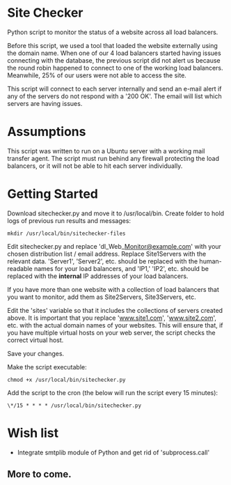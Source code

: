 # Site Checker

Python script to monitor the status of a website across all load balancers.

Before this script, we used a tool that loaded the website externally using the domain name. When one of our 4 load balancers started having issues connecting with the database, the previous script did not alert us because the round robin happened to connect to one of the working load balancers. Meanwhile, 25% of our users were not able to access the site.

This script will connect to each server internally and send an e-mail alert if any of the servers do not respond with a '200 OK'. The email will list which servers are having issues.

# Assumptions

This script was written to run on a Ubuntu server with a working mail transfer agent. The script must run behind any firewall protecting the load balancers, or it will not be able to hit each server individually.

# Getting Started	

Download sitechecker.py and move it to /usr/local/bin.
Create folder to hold logs of previous run results and messages:

~~~
mkdir /usr/local/bin/sitechecker-files
~~~

Edit sitechecker.py and replace 'dl\_Web\_Monitor@example.com' with your chosen distribution list / email address. Replace Site1Servers with the relevant data. 'Server1', 'Server2', etc. should be replaced with the human-readable names for your load balancers, and 'IP1,' 'IP2', etc. should be replaced with the __internal__ IP addresses of your load balancers.

If you have more than one website with a collection of load balancers that you want to monitor, add them as Site2Servers, Site3Servers, etc.

Edit the 'sites' variable so that it includes the collections of servers created above. It is important that you replace 'www.site1.com', 'www.site2.com', etc. with the actual domain names of your websites. This will ensure that, if you have multiple virtual hosts on your web server, the script checks the correct virtual host.

Save your changes.

Make the script executable:

~~~
chmod +x /usr/local/bin/sitechecker.py
~~~

Add the script to the cron (the below will run the script every 15 minutes):

~~~
\*/15 * * * * /usr/local/bin/sitechecker.py
~~~

# Wish list
 * Integrate smtplib module of Python and get rid of 'subprocess.call'

## More to come.
